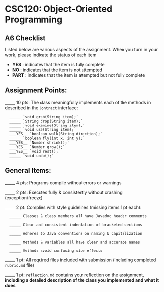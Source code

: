 # CSC120: Object-Oriented Programming
## A6 Checklist

Listed below are various aspects of the assignment.  When you turn in your work, please indicate the status of each item

- **YES** : indicates that the item is fully complete
- **NO** : indicates that the item is not attempted
- **PART** : indicates that the item is attempted but not fully complete


## Assignment Points:

_____ 10 pts: The class meaningfully implements each of the methods in described in the `Contract` interface:

      _____ `void grab(String item);`
      _____ `String drop(String item);`
      _____ `void examine(String item);`
      _____ `void use(String item);`
      ___YES__ `boolean walk(String direction);`
      _____ `boolean fly(int x, int y);`
      ___YES__ `Number shrink();`
      ___YES__ `Number grow();`
      ___YES__ `void rest();`
      _____ `void undo();`


## General Items:

_____ 4 pts: Programs compile without errors or warnings

_____ 2 pts: Executes fully & consistently without crashing (exception/freeze)

_____ 2 pt: Complies with style guidelines (missing items 1 pt each):

      _____ Classes & class members all have Javadoc header comments

      _____ Clear and consistent indentation of bracketed sections

      _____ Adheres to Java conventions on naming & capitalization

      _____ Methods & variables all have clear and accurate names

      _____ Methods avoid confusing side effects

_____ 1 pt: All required files included with submission (including completed `rubric.md` file)

_____ 1 pt: `reflection.md` contains your reflection on the assignment, **including a detailed description of the class you implemented and what it does**
